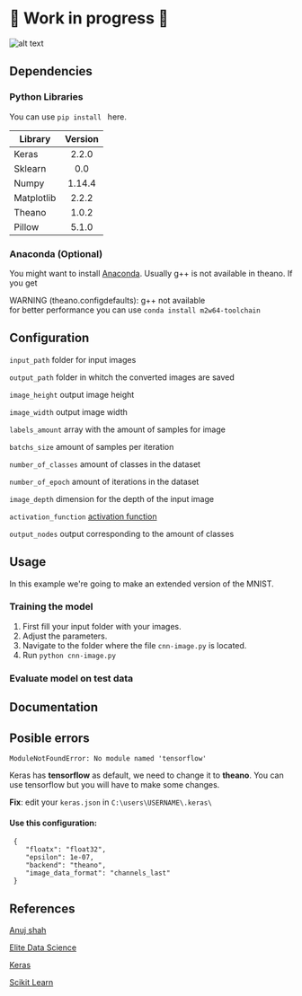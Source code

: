 # 🔨 Work in progress 🔨
![alt text](https://s3.amazonaws.com/keras.io/img/keras-logo-2018-large-1200.png)

## Dependencies

### Python Libraries
You can use `pip install ` here.

| Library        | Version           |
| -------- |:-------:|
| Keras | 2.2.0 |
| Sklearn | 0.0 | 
| Numpy | 1.14.4 | 
| Matplotlib| 2.2.2 | 
| Theano | 1.0.2 | 
| Pillow | 5.1.0 | 

### Anaconda (Optional)

You might want to install [Anaconda](https://www.anaconda.com/download/).
Usually g++ is not available in theano. 
If you get<aside class="warning">WARNING (theano.configdefaults): g++ not available </aside>
for better performance you can use `conda install m2w64-toolchain`

## Configuration
`input_path` folder for input images

`output_path` folder in whitch the converted images are saved

`image_height` output image height

`image_width` output image width 

`labels_amount` array with the amount of samples for image

`batchs_size` amount of samples per iteration

`number_of_classes` amount of classes in the dataset

`number_of_epoch`   amount of iterations in the dataset

`image_depth`  dimension for the depth of the input image

`activation_function` [activation function](https://keras.io/activations/)

`output_nodes` output corresponding to the amount of classes


## Usage
In this example we're going to make an extended version of the MNIST.
### Training the model
1. First fill your input folder with your images.
2. Adjust the parameters.
3. Navigate to the folder where the file `cnn-image.py` is located.
4. Run `python cnn-image.py`

### Evaluate model on test data
## Documentation


## Posible errors


`ModuleNotFoundError: No module named 'tensorflow'`

Keras has __tensorflow__ as default, we need to change it to __theano__. You can use tensorflow but you will have to make some changes.  

**Fix**: edit your `keras.json` in `C:\users\USERNAME\.keras\`


#### Use this configuration:

	 {    
	    "floatx": "float32",
	    "epsilon": 1e-07,
	    "backend": "theano",
	    "image_data_format": "channels_last"
	 }
## References
[Anuj shah](https://www.youtube.com/watch?v=2pQOXjpO_u0)

[Elite Data Science](https://elitedatascience.com/keras-tutorial-deep-learning-in-python)

[Keras](keras.io/)

[Scikit Learn](http://scikit-learn.org)
